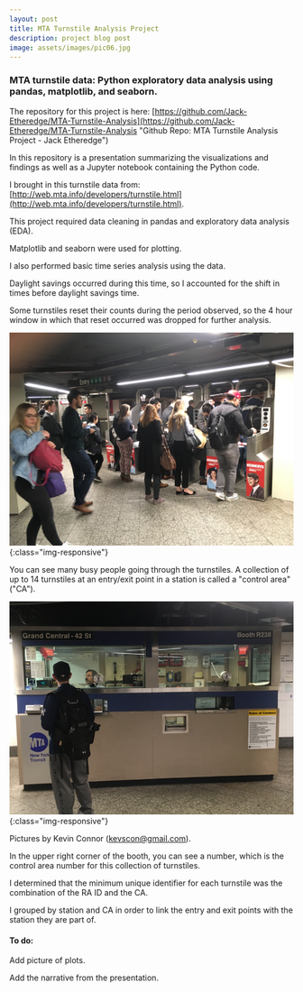```yaml
---
layout: post
title: MTA Turnstile Analysis Project
description: project blog post
image: assets/images/pic06.jpg
---
```


### MTA turnstile data: Python exploratory data analysis using pandas, matplotlib, and seaborn.

The repository for this project is here: [https://github.com/Jack-Etheredge/MTA-Turnstile-Analysis](https://github.com/Jack-Etheredge/MTA-Turnstile-Analysis "Github Repo: MTA Turnstile Analysis Project - Jack Etheredge")

In this repository is a presentation summarizing the visualizations and findings as well as a Jupyter notebook containing the Python code.

I brought in this turnstile data from: [http://web.mta.info/developers/turnstile.html](http://web.mta.info/developers/turnstile.html).

This project required data cleaning in pandas and exploratory data analysis (EDA).

Matplotlib and seaborn were used for plotting.

I also performed basic time series analysis using the data.

Daylight savings occurred during this time, so I accounted for the shift in times before daylight savings time.

Some turnstiles reset their counts during the period observed, so the 4 hour window in which that reset occurred was dropped for further analysis.

![Turnstile_picture](/images/01_Turnstile_picture.png){:class="img-responsive"}

You can see many busy people going through the turnstiles. A collection of up to 14 turnstiles at an entry/exit point in a station is called a "control area" ("CA").

![CA_picture](/images/01_CA_picture.png){:class="img-responsive"}

Pictures by Kevin Connor (kevscon@gmail.com).

In the upper right corner of the booth, you can see a number, which is the control area number for this collection of turnstiles.


I determined that the minimum unique identifier for each turnstile was the combination of the RA ID and the CA.

I grouped by station and CA in order to link the entry and exit points with the station they are part of.

#### To do:

Add picture of plots.

Add the narrative from the presentation.
